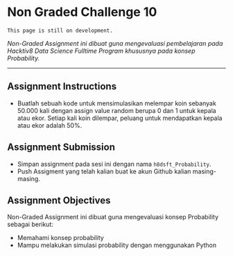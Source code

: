 # Non Graded Challenge 10

```{attention}
This page is still on development.
```

_Non-Graded Assignment ini dibuat guna mengevaluasi pembelajaran pada Hacktiv8 Data Science Fulltime Program khususnya pada konsep Probability._

---

## Assignment Instructions

- Buatlah sebuah kode untuk mensimulasikan melempar koin sebanyak 50.000 kali dengan assign value random berupa 0 dan 1 untuk kepala atau ekor. Setiap kali koin dilempar, peluang untuk mendapatkan kepala atau ekor adalah 50%.

## Assignment Submission

- Simpan assignment pada sesi ini dengan nama `h8dsft_Probability`.
- Push Assigment yang telah kalian buat ke akun Github kalian masing-masing.

## Assignment Objectives

Non-Graded Assignment ini dibuat guna mengevaluasi konsep Probability sebagai berikut:

- Memahami konsep probability
- Mampu melakukan simulasi probability dengan menggunakan Python
